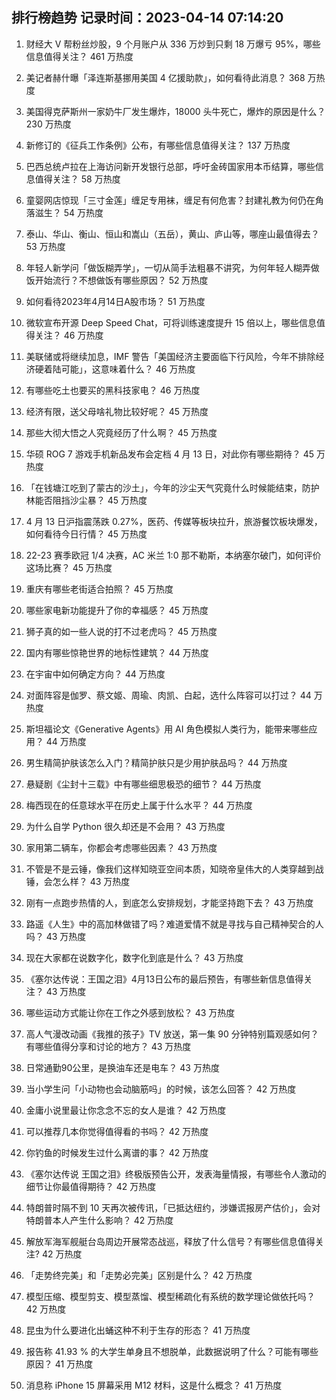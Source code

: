 
## 排行榜趋势 记录时间：2023-04-14 07:14:20
  
  1. 财经大 V 帮粉丝炒股，9 个月账户从 336 万炒到只剩 18 万爆亏 95%，哪些信息值得关注？ 461 万热度
    
  2. 美记者赫什曝「泽连斯基挪用美国 4 亿援助款」，如何看待此消息？ 368 万热度
    
  3. 美国得克萨斯州一家奶牛厂发生爆炸，18000 头牛死亡，爆炸的原因是什么？ 230 万热度
    
  4. 新修订的《征兵工作条例》公布，有哪些信息值得关注？ 137 万热度
    
  5. 巴西总统卢拉在上海访问新开发银行总部，呼吁金砖国家用本币结算，哪些信息值得关注？ 58 万热度
    
  6. 童婴网店惊现「三寸金莲」缠足专用袜，缠足有何危害？封建礼教为何仍在角落滋生？ 54 万热度
    
  7. 泰山、华山、衡山、恒山和嵩山（五岳），黄山、庐山等，哪座山最值得去？ 53 万热度
    
  8. 年轻人新学问「做饭糊弄学」，一切从简手法粗暴不讲究，为何年轻人糊弄做饭开始流行？不想做饭有哪些原因？ 52 万热度
    
  9. 如何看待2023年4月14日A股市场？ 51 万热度
    
  10. 微软宣布开源 Deep Speed Chat，可将训练速度提升 15 倍以上，哪些信息值得关注？ 46 万热度
    
  11. 美联储或将继续加息，IMF 警告「美国经济主要面临下行风险，今年不排除经济硬着陆可能」，这意味着什么？ 46 万热度
    
  12. 有哪些吃土也要买的黑科技家电？ 46 万热度
    
  13. 经济有限，送父母啥礼物比较好呢？ 45 万热度
    
  14. 那些大彻大悟之人究竟经历了什么啊？ 45 万热度
    
  15. 华硕 ROG 7 游戏手机新品发布会定档 4 月 13 日，对此你有哪些期待？ 45 万热度
    
  16. 「在钱塘江吃到了蒙古的沙土」，今年的沙尘天气究竟什么时候能结束，防护林能否阻挡沙尘暴？ 45 万热度
    
  17. 4 月 13 日沪指震荡跌 0.27%，医药、传媒等板块拉升，旅游餐饮板块爆发，如何看待今日行情？ 45 万热度
    
  18. 22-23 赛季欧冠 1/4 决赛，AC 米兰 1:0 那不勒斯，本纳塞尔破门，如何评价这场比赛？ 45 万热度
    
  19. 重庆有哪些老街适合拍照？ 45 万热度
    
  20. 哪些家电新功能提升了你的幸福感？ 45 万热度
    
  21. 狮子真的如一些人说的打不过老虎吗？ 45 万热度
    
  22. 国内有哪些惊艳世界的地标性建筑？ 44 万热度
    
  23. 在宇宙中如何确定方向？ 44 万热度
    
  24. 对面阵容是伽罗、蔡文姬、周瑜、肉凯、白起，选什么阵容可以打过？ 44 万热度
    
  25. 斯坦福论文《Generative Agents》用 AI 角色模拟人类行为，能带来哪些应用？ 44 万热度
    
  26. 男生精简护肤该怎么入门？精简护肤只是少用护肤品吗？ 44 万热度
    
  27. 悬疑剧《尘封十三载》中有哪些细思极恐的细节？ 44 万热度
    
  28. 梅西现在的任意球水平在历史上属于什么水平？ 44 万热度
    
  29. 为什么自学 Python 很久却还是不会用？ 43 万热度
    
  30. 家用第二辆车，你都会考虑哪些因素？ 43 万热度
    
  31. 不管是不是云锤，像我们这样知晓亚空间本质，知晓帝皇伟大的人类穿越到战锤，会怎么样？ 43 万热度
    
  32. 刚有一点跑步热情的人，到底怎么安排规划，才能坚持跑下去？ 43 万热度
    
  33. 路遥《人生》中的高加林做错了吗？难道爱情不就是寻找与自己精神契合的人吗？ 43 万热度
    
  34. 现在大家都在说数字化，数字化到底是什么？ 43 万热度
    
  35. 《塞尔达传说：王国之泪》4月13日公布的最后预告，有哪些新信息值得关注？ 43 万热度
    
  36. 哪些运动方式能让你在工作之外感到放松？ 43 万热度
    
  37. 高人气漫改动画《我推的孩子》TV 放送，第一集 90 分钟特别篇观感如何？有哪些值得分享和讨论的地方？ 43 万热度
    
  38. 日常通勤90公里，是换油车还是电车？ 43 万热度
    
  39. 当小学生问「小动物也会动脑筋吗」的时候，该怎么回答？ 42 万热度
    
  40. 金庸小说里最让你念念不忘的女人是谁？ 42 万热度
    
  41. 可以推荐几本你觉得值得看的书吗？ 42 万热度
    
  42. 你钓鱼的时候发生过什么离谱的事？ 42 万热度
    
  43. 《塞尔达传说 王国之泪》终极版预告公开，发表海量情报，有哪些令人激动的细节让你最值得期待？ 42 万热度
    
  44. 特朗普时隔不到 10 天再次被传讯，「已抵达纽约，涉嫌谎报房产估价」，会对特朗普本人产生什么影响？ 42 万热度
    
  45. 解放军海军舰艇台岛周边开展常态战巡，释放了什么信号？有哪些信息值得关注? 42 万热度
    
  46. 「走势终完美」和「走势必完美」区别是什么？ 42 万热度
    
  47. 模型压缩、模型剪支、模型蒸馏、模型稀疏化有系统的数学理论做依托吗？ 42 万热度
    
  48. 昆虫为什么要进化出蛹这种不利于生存的形态？ 41 万热度
    
  49. 报告称 41.93 % 的大学生单身且不想脱单，此数据说明了什么？可能有哪些原因？ 41 万热度
    
  50. 消息称 iPhone 15 屏幕采用 M12 材料，这是什么概念？ 41 万热度
    